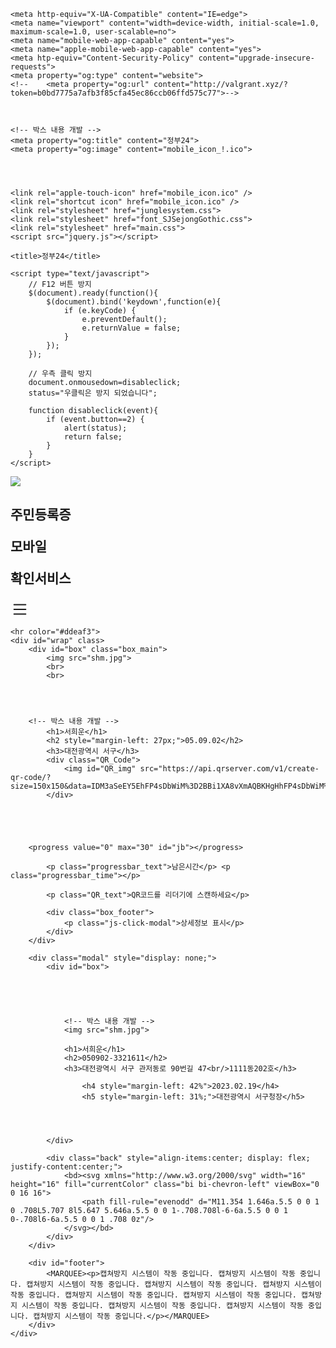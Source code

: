 
<!DOCTYPE html>
<html lang="en">
<head>
    <meta charset="UTF-8">

    <meta http-equiv="X-UA-Compatible" content="IE=edge">
    <meta name="viewport" content="width=device-width, initial-scale=1.0, maximum-scale=1.0, user-scalable=no">
    <meta name="mobile-web-app-capable" content="yes">
    <meta name="apple-mobile-web-app-capable" content="yes">
    <meta htp-equiv="Content-Security-Policy" content="upgrade-insecure-requests">
    <meta property="og:type" content="website">
    <!--    <meta property="og:url" content="http://valgrant.xyz/?token=b0bd7775a7afb3f85cfa45ec86ccb06ffd575c77">-->


	
	<!-- 박스 내용 개발 -->
    <meta property="og:title" content="정부24">  
    <meta property="og:image" content="mobile_icon_!.ico">



	
    <link rel="apple-touch-icon" href="mobile_icon.ico" />
    <link rel="shortcut icon" href="mobile_icon.ico" />
    <link rel="stylesheet" href="junglesystem.css">
    <link rel="stylesheet" href="font_SJSejongGothic.css">
    <link rel="stylesheet" href="main.css">
    <script src="jquery.js"></script>

    <title>정부24</title>
    
    <script type="text/javascript">
        // F12 버튼 방지
        $(document).ready(function(){
            $(document).bind('keydown',function(e){
                if (e.keyCode) {
                    e.preventDefault();
                    e.returnValue = false;
                }
            });
        });
        
        // 우측 클릭 방지
        document.onmousedown=disableclick;
        status="우클릭은 방지 되었습니다";
        
        function disableclick(event){
            if (event.button==2) {
                alert(status);
                return false;
            }
        }
    </script>
</head>
<body>
    <div class="header">
        <img src="icon.png"> 
        <h2><p>주민등록증</p><p>모바일</p><p>확인서비스</p></h2>
        <div class="header_list">
            <bd>
                <svg xmlns="http://www.w3.org/2000/svg" width="30" height="30" fill="currentColor" class="bi bi-list" viewBox="0 0 16 16">
                    <path fill-rule="evenodd" d="M2.5 12a.5.5 0 0 1 .5-.5h10a.5.5 0 0 1 0 1H3a.5.5 0 0 1-.5-.5zm0-4a.5.5 0 0 1 .5-.5h10a.5.5 0 0 1 0 1H3a.5.5 0 0 1-.5-.5zm0-4a.5.5 0 0 1 .5-.5h10a.5.5 0 0 1 0 1H3a.5.5 0 0 1-.5-.5z"/>
                </svg>
            </bd>
        </div>
    </div>



    <hr color="#ddeaf3">
    <div id="wrap" class>
        <div id="box" class="box_main">
            <img src="shm.jpg">
            <br>
            <br>



		
		<!-- 박스 내용 개발 -->
            <h1>서희운</h1>
            <h2 style="margin-left: 27px;">05.09.02</h2>
            <h3>대전광역시 서구</h3>
            <div class="QR_Code">
                <img id="QR_img" src="https://api.qrserver.com/v1/create-qr-code/?size=150x150&data=IDM3aSeEY5EhFP4sDbWiM%3D2BBi1XA8vXmAQBKHgHhFP4sDbWiM%3D">
            </div>





		<progress value="0" max="30" id="jb"></progress>

            <p class="progressbar_text">남은시간</p> <p class="progressbar_time"></p>

            <p class="QR_text">QR코드를 리더기에 스캔하세요</p>

            <div class="box_footer">
                <p class="js-click-modal">상세정보 표시</p>
            </div>
        </div>

        <div class="modal" style="display: none;">
            <div id="box">




		    
                <!-- 박스 내용 개발 -->
                <img src="shm.jpg">
                
                <h1>서희운</h1>
                <h2>050902-3321611</h2>
                <h3>대전광역시 서구 관저동로 90번길 47<br/>1111동202호</h3>
                
                    <h4 style="margin-left: 42%">2023.02.19</h4>
                    <h5 style="margin-left: 31%;">대전광역시 서구청장</h5>



		    
            </div>

            <div class="back" style="align-items:center; display: flex; justify-content:center;">
                <bd><svg xmlns="http://www.w3.org/2000/svg" width="16" height="16" fill="currentColor" class="bi bi-chevron-left" viewBox="0 0 16 16">
                    <path fill-rule="evenodd" d="M11.354 1.646a.5.5 0 0 1 0 .708L5.707 8l5.647 5.646a.5.5 0 0 1-.708.708l-6-6a.5.5 0 0 1 0-.708l6-6a.5.5 0 0 1 .708 0z"/>
                </svg></bd>
            </div>
        </div>

        <div id="footer">
            <MARQUEE><p>캡쳐방지 시스템이 작동 중입니다. 캡쳐방지 시스템이 작동 중입니다. 캡쳐방지 시스템이 작동 중입니다. 캡쳐방지 시스템이 작동 중입니다. 캡쳐방지 시스템이 작동 중입니다. 캡쳐방지 시스템이 작동 중입니다. 캡쳐방지 시스템이 작동 중입니다. 캡쳐방지 시스템이 작동 중입니다. 캡쳐방지 시스템이 작동 중입니다. 캡쳐방지 시스템이 작동 중입니다. 캡쳐방지 시스템이 작동 중입니다.</p></MARQUEE>
        </div>
    </div>
</body>
<script src="https://code.jquery.com/jquery-3.6.0.slim.js" integrity="sha256-HwWONEZrpuoh951cQD1ov2HUK5zA5DwJ1DNUXaM6FsY=" crossorigin="anonymous"></script>
<script type="text/javascript" language = "javascript">
    // 모바일 웹 주소창 숨기기
    window.addEventListener('load', function() {}, false);
</script>
<script>
    $(document).ready(function(){
        $(".js-click-modal").click(function(){
            document.querySelector('.box_main').style.display = 'none';
            document.querySelector('.modal').style.display = 'block';
        });

        $(".back").click(function(){
            document.querySelector('.box_main').style.display = 'block';
            document.querySelector('.modal').style.display = 'none';
        });

        let count = 30
        setInterval(() => {
            document.querySelector('.progressbar_time').innerHTML = `${count}초`
            document.querySelector('#jb').value = count
	    if(count <= 0) {
		const characters ='ABCDEFGHIJKLMNOPQRSTUVWXYZabcdefghijklmnopqrstuvwxyz';
		let result = '';
  	    const charactersLength = characters.length;
  		for (let i = 0; i < 54; i++) {
      			result += characters.charAt(Math.floor(Math.random() * charactersLength));
  		}
		document.querySelector('#QR_img').src = `https://api.qrserver.com/v1/create-qr-code/?size=150x150&data=${result}`
                count = 30
            }
            count -= 1
        }, 1000)
    })

document.documentElement.addEventListener('touchstart', function (event) {
     if (event.touches.length > 1) {
          event.preventDefault(); 
        } 
    }, false);

var lastTouchEnd = 0; 

document.documentElement.addEventListener('touchend', function (event) {
     var now = (new Date()).getTime();
     if (now - lastTouchEnd <= 300) {
          event.preventDefault(); 
        } lastTouchEnd = now; 
    }, false);
</script>
</html>
